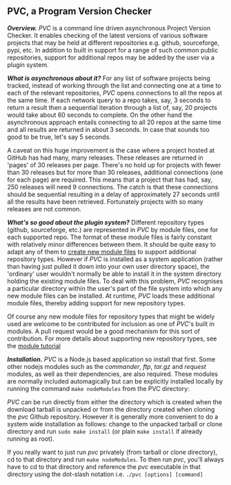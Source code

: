 ## PVC, a Program Version Checker

_**Overview.**_
_PVC_ is a command line driven asynchronous Project Version Checker. It enables checking of the latest versions of various software projects that may be held at different repositories e.g. github, sourceforge, pypi, etc. In addition to built in support for a range of such common public repositories, support for additional repos may be added by the user via a plugin system.

_**What is asynchronous about it?**_ For any list of software projects being tracked, instead of working through the list and connecting one at a time to each of the relevant repositories, _PVC_ opens connections to all the repos at the same time. If each network query to a repo takes, say, 3 seconds to return a result then a sequential iteration through a list of, say, 20 projects would take about 60 seconds to complete. On the other hand the asynchronous approach entails connecting to all 20 repos at the same time and all results are returned in about 3 seconds. In case that sounds too good to be true, let's say 5 seconds.

A caveat on this huge improvement is the case where a project hosted at GitHub has had many, many releases. These releases are returned in 'pages' of 30 releases per page. There's no hold up for projects with fewer than 30 releases but for more than 30 releases, additional connections (one for each page) are required. This means that a project that has had, say, 250 releases will need 9 connections. The catch is that these connections should be sequential resulting in a delay of approximately 27 seconds until all the results have been retrieved. Fortunately projects with so many releases are not common.

_**What's so good about the plugin system?**_ Different repository types (github, sourceforge, etc.) are represented in _PVC_ by module files, one for each supported repo. The format of these module files is fairly constant with relatively minor differences between them. It should be quite easy to adapt any of them to [create new module files](ModuleTutorial.md) to support additional repository types. However if _PVC_ is installed as a system application (rather than having just pulled it down into your own user directory space), the 'ordinary' user wouldn't normally be able to install it in the system directory holding the existing module files. To deal with this problem, _PVC_ recognises a particular directory within the user's part of the file system into which any new module files can be installed. At runtime, _PVC_ loads these additional module files, thereby adding support for new repository types.

Of course any new module files for repository types that might be widely used are welcome to be contributed for inclusion as one of _PVC_'s built in modules. A pull request would be a good mechanism for this sort of contribution. For more details about supporting new repository types, see the [module tutorial](ModuleTutorial.md)

_**Installation.**_
_PVC_ is a Node.js based application so install that first. Some other nodejs modules such as the _commander_, _ftp_, _tar.gz_ and _request_ modules, as well as their dependencies, are also required. These modules are normally included automagically but can be explicitly installed locally by running the command `make nodeModules` from the PVC directory:

_PVC_ can be run directly from either the directory which is created when the download tarball is unpacked or from the directory created when cloning the _pvc_ Github repository. However it is generally more convenient to do a system wide installation as follows: change to the unpacked tarball or clone directory and run `sudo make install` (or plain `make install` if already running as root). 

If you really want to just run _pvc_ privately (from tarball or clone directory), cd to that directory and run `make nodeModules`. To then run _pvc_, you'll always have to cd to that directory and reference the _pvc_ executable in that directory using the dot-slash notation i.e. `./pvc [options] [command]`

